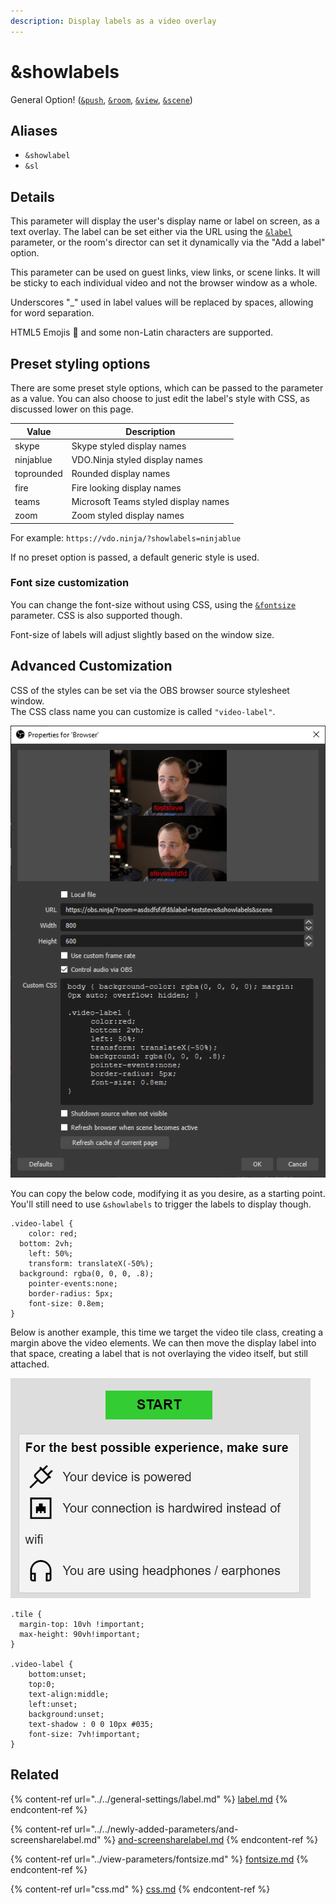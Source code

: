 ```yaml
---
description: Display labels as a video overlay
---
```


# \&showlabels

General Option! ([`&push`](../../source-settings/push.md), [`&room`](../../general-settings/room.md), [`&view`](../view-parameters/view.md), [`&scene`](../view-parameters/scene.md))

## Aliases

* `&showlabel`
* `&sl`

## Details

This parameter will display the user's display name or label on screen, as a text overlay. The label can be set either via the URL using the [`&label`](../../general-settings/label.md) parameter, or the room's director can set it dynamically via the "Add a label" option. &#x20;

This parameter can be used on guest links, view links, or scene links. It will be sticky to each individual video and not the browser window as a whole.

Underscores "\_" used in label values will be replaced by spaces, allowing for word separation.

HTML5 Emojis 🎈 and some non-Latin characters are supported.&#x20;

## Preset styling options

There are some preset style options, which can be passed to the parameter as a value. You can also choose to just edit the label's style with CSS, as discussed lower on this page.

| Value      | Description                          |
| ---------- | ------------------------------------ |
| skype      | Skype styled display names           |
| ninjablue  | VDO.Ninja styled display names       |
| toprounded | Rounded display names                |
| fire       | Fire looking display names           |
| teams      | Microsoft Teams styled display names |
| zoom       | Zoom styled display names            |

For example: `https://vdo.ninja/?showlabels=ninjablue`

If no preset option is passed, a default generic style is used.

### Font size customization

You can change the font-size without using CSS, using the [`&fontsize`](../view-parameters/fontsize.md) parameter. CSS is also supported though.

Font-size of labels will adjust slightly based on the window size.

## Advanced Customization

CSS of the styles can be set via the OBS browser source stylesheet window.\
The CSS class name you can customize is called `"video-label"`.

![An example of how to set a custom CSS style for labels](<../../.gitbook/assets/image (16).png>)

You can copy the below code, modifying it as you desire, as a starting point. You'll still need to use `&showlabels` to trigger the labels to display though.

```
.video-label {
	color: red;
  bottom: 2vh;
	left: 50%;
	transform: translateX(-50%);
  background: rgba(0, 0, 0, .8);
	pointer-events:none;
	border-radius: 5px;
	font-size: 0.8em;
}
```

Below is another example, this time we target the video tile class, creating a margin above the video elements.  We can then move the display label into that space, creating a label that is not overlaying the video itself, but still attached.

![We can paste the CSS code directly into the OBS browser source, or we can host the style in a file and access it via the \&css parameter](<../../.gitbook/assets/image (41).png>)

```
.tile {
  margin-top: 10vh !important;
  max-height: 90vh!important;
}

.video-label {
	bottom:unset;
	top:0;
	text-align:middle;
	left:unset;
	background:unset;
	text-shadow : 0 0 10px #035;
	font-size: 7vh!important;
}
```

## Related

{% content-ref url="../../general-settings/label.md" %}
[label.md](../../general-settings/label.md)
{% endcontent-ref %}

{% content-ref url="../../newly-added-parameters/and-screensharelabel.md" %}
[and-screensharelabel.md](../../newly-added-parameters/and-screensharelabel.md)
{% endcontent-ref %}

{% content-ref url="../view-parameters/fontsize.md" %}
[fontsize.md](../view-parameters/fontsize.md)
{% endcontent-ref %}

{% content-ref url="css.md" %}
[css.md](css.md)
{% endcontent-ref %}
